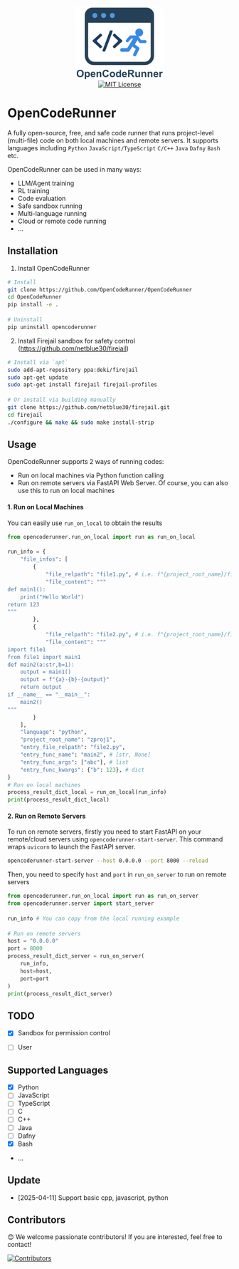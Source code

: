 <div align="center">
  <img src="https://github.com/OpenCodeRunner/OpenCodeRunner/blob/main/assets/opencoderunner_v3_marginborder.png" alt="OpenCodeRunner Logo" width="200"/>
  <br>
  <a href="https://github.com/OpenCodeRunner/OpenCodeRunner/blob/main/LICENSE">
    <img alt="MIT License" src="https://img.shields.io/badge/License-MIT-yellow.svg">
  </a>
</div>


# OpenCodeRunner
A fully open-source, free, and safe code runner that runs project-level (multi-file) code on both local machines and remote servers. It supports languages including `Python` `JavaScript/TypeScript` `C/C++` `Java` `Dafny` `Bash` etc.

OpenCodeRunner can be used in many ways:
- LLM/Agent training
- RL training
- Code evaluation
- Safe sandbox running
- Multi-language running
- Cloud or remote code running
- ...
## Installation
1. Install OpenCodeRunner
```bash
# Install
git clone https://github.com/OpenCodeRunner/OpenCodeRunner
cd OpenCodeRunner
pip install -e .

# Uninstall
pip uninstall opencoderunner 
```
2. Install Firejail sandbox for safety control (https://github.com/netblue30/firejail)
```bash
# Install via `apt`
sudo add-apt-repository ppa:deki/firejail
sudo apt-get update
sudo apt-get install firejail firejail-profiles

# Or install via building manually
git clone https://github.com/netblue30/firejail.git
cd firejail
./configure && make && sudo make install-strip
```
## Usage
OpenCodeRunner supports 2 ways of running codes: 
- Run on local machines via Python function calling
- Run on remote servers via FastAPI Web Server. Of course, you can also use this to run on local machines

#### 1. Run on Local Machines
You can easily use `run_on_local` to obtain the results
```Python
from opencoderunner.run_on_local import run as run_on_local

run_info = {
    "file_infos": [
        {
            "file_relpath": "file1.py", # i.e. f"{project_root_name}/file1.py"
            "file_content": """
def main1():
    print("Hello World")
return 123
"""
        },
        {
            "file_relpath": "file2.py", # i.e. f"{project_root_name}/file2.py"
            "file_content": """
import file1
from file1 import main1
def main2(a:str,b=1):
    output = main1()
    output = f"{a}-{b}-{output}"
    return output
if __name__ == "__main__":
    main2()
"""
        }
    ],
    "language": "python",
    "project_root_name": "zproj1", 
    "entry_file_relpath": "file2.py",
    "entry_func_name": "main2", # [str, None]
    "entry_func_args": ["abc"], # list
    "entry_func_kwargs": {"b": 123}, # dict
}
# Run on local machines
process_result_dict_local = run_on_local(run_info)           
print(process_result_dict_local)  
```

#### 2. Run on Remote Servers
To run on remote servers, firstly you need to start FastAPI on your remote/cloud servers using `opencoderunner-start-server`. This command wraps `uvicorn` to launch the FastAPI server.

```Bash
opencoderunner-start-server --host 0.0.0.0 --port 8000 --reload
```

Then, you need to specify `host` and `port` in `run_on_server` to run on remote servers

```Python
from opencoderunner.run_on_local import run as run_on_server
from opencoderunner.server import start_server

run_info # You can copy from the local running example

# Run on remote servers
host = "0.0.0.0"
port = 8000
process_result_dict_server = run_on_server(
    run_info,
    host=host,
    port=port    
)       
print(process_result_dict_server)  
```

## TODO
- [x] Sandbox for permission control
- [ ] User


## Supported Languages
- [x] Python
- [ ] JavaScript
- [ ] TypeScript
- [ ] C
- [ ] C++
- [ ] Java
- [ ] Dafny
- [x] Bash
- ...


## Update
- [2025-04-11] Support basic cpp, javascript, python


## Contributors
😊 We welcome passionate contributors! If you are interested, feel free to contact!

[![Contributors](https://contrib.rocks/image?repo=OpenCodeRunner/OpenCodeRunner)](https://github.com/OpenCodeRunner/OpenCodeRunner/graphs/contributors)

